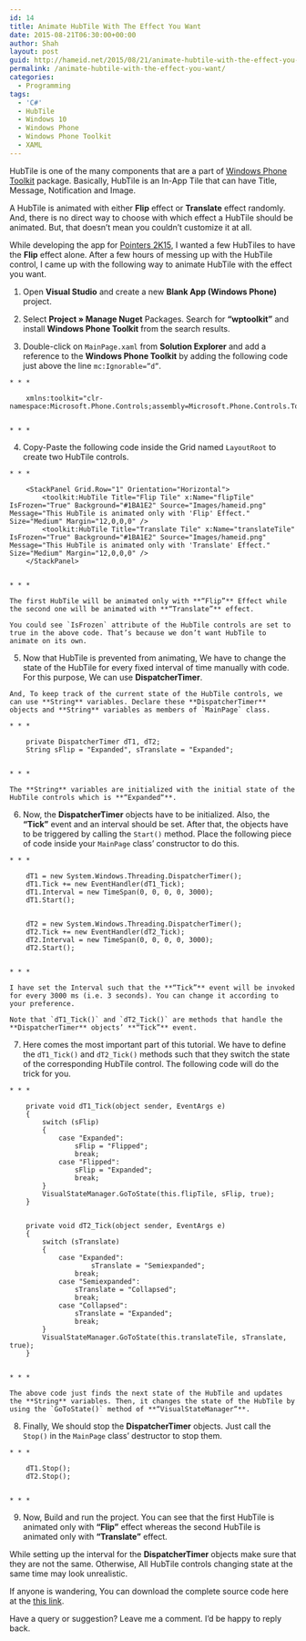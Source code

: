 ```yaml
---
id: 14
title: Animate HubTile With The Effect You Want
date: 2015-08-21T06:30:00+00:00
author: Shah
layout: post
guid: http://hameid.net/2015/08/21/animate-hubtile-with-the-effect-you-want/
permalink: /animate-hubtile-with-the-effect-you-want/
categories:
  - Programming
tags:
  - 'C#'
  - HubTile
  - Windows 10
  - Windows Phone
  - Windows Phone Toolkit
  - XAML
---
```

HubTile is one of the many components that are a part of [Windows Phone Toolkit](https://phone.codeplex.com/) package. Basically, HubTile is an In-App Tile that can have Title, Message, Notification and Image.

A HubTile is animated with either **Flip** effect or **Translate** effect randomly. And, there is no direct way to choose with which effect a HubTile should be animated. But, that doesn’t mean you couldn’t customize it at all.

While developing the app for [Pointers 2K15](/tag/pointers-2k15/), I wanted a few HubTiles to have the **Flip** effect alone. After a few hours of messing up with the HubTile control, I came up with the following way to animate HubTile with the effect you want.

  1. Open **Visual Studio** and create a new **Blank App (Windows Phone)** project.

  2. Select **Project » Manage Nuget** Packages. Search for **“wptoolkit”** and install **Windows Phone Toolkit** from the search results.

  3. Double-click on `MainPage.xaml` from **Solution Explorer** and add a reference to the **Windows Phone Toolkit** by adding the following code just above the line `mc:Ignorable=”d”`.
    
    * * *
    
        xmlns:toolkit="clr-namespace:Microsoft.Phone.Controls;assembly=Microsoft.Phone.Controls.Toolkit"
        
    
    * * *

  4. Copy-Paste the following code inside the Grid named `LayoutRoot` to create two HubTile controls.
    
    * * *
    
        <StackPanel Grid.Row="1" Orientation="Horizontal">
            <toolkit:HubTile Title="Flip Tile" x:Name="flipTile" IsFrozen="True" Background="#1BA1E2" Source="Images/hameid.png" Message="This HubTile is animated only with 'Flip' Effect." Size="Medium" Margin="12,0,0,0" />
            <toolkit:HubTile Title="Translate Tile" x:Name="translateTile" IsFrozen="True" Background="#1BA1E2" Source="Images/hameid.png" Message="This HubTile is animated only with 'Translate' Effect." Size="Medium" Margin="12,0,0,0" />
        </StackPanel>
        
    
    * * *
    
    The first HubTile will be animated only with **“Flip”** Effect while the second one will be animated with **“Translate”** effect.
    
    You could see `IsFrozen` attribute of the HubTile controls are set to true in the above code. That’s because we don’t want HubTile to animate on its own.

  5. Now that HubTile is prevented from animating, We have to change the state of the HubTile for every fixed interval of time manually with code. For this purpose, We can use **DispatcherTimer**.
    
    And, To keep track of the current state of the HubTile controls, we can use **String** variables. Declare these **DispatcherTimer** objects and **String** variables as members of `MainPage` class.
    
    * * *
    
        private DispatcherTimer dT1, dT2;
        String sFlip = "Expanded", sTranslate = "Expanded";
        
    
    * * *
    
    The **String** variables are initialized with the initial state of the HubTile controls which is **“Expanded“**.

  6. Now, the **DispatcherTimer** objects have to be initialized. Also, the **“Tick”** event and an interval should be set. After that, the objects have to be triggered by calling the `Start()` method. Place the following piece of code inside your `MainPage` class’ constructor to do this.
    
    * * *
    
        dT1 = new System.Windows.Threading.DispatcherTimer();
        dT1.Tick += new EventHandler(dT1_Tick);
        dT1.Interval = new TimeSpan(0, 0, 0, 0, 3000);
        dT1.Start();
        
        
        dT2 = new System.Windows.Threading.DispatcherTimer();
        dT2.Tick += new EventHandler(dT2_Tick);
        dT2.Interval = new TimeSpan(0, 0, 0, 0, 3000);
        dT2.Start();
        
    
    * * *
    
    I have set the Interval such that the **“Tick”** event will be invoked for every 3000 ms (i.e. 3 seconds). You can change it according to your preference.
    
    Note that `dT1_Tick()` and `dT2_Tick()` are methods that handle the **DispatcherTimer** objects’ **“Tick”** event.

  7. Here comes the most important part of this tutorial. We have to define the `dT1_Tick()` and `dT2_Tick()` methods such that they switch the state of the corresponding HubTile control. The following code will do the trick for you.
    
    * * *
    
        private void dT1_Tick(object sender, EventArgs e)
        {
            switch (sFlip)
            {
                case "Expanded":
                    sFlip = "Flipped";
                    break;
                case "Flipped":
                    sFlip = "Expanded";
                    break;
            }
            VisualStateManager.GoToState(this.flipTile, sFlip, true);
        }
        
        
        private void dT2_Tick(object sender, EventArgs e)
        {
            switch (sTranslate)
            {
                case "Expanded":
                        sTranslate = "Semiexpanded";
                    break;
                case "Semiexpanded":
                    sTranslate = "Collapsed";
                    break;
                case "Collapsed":
                    sTranslate = "Expanded";
                    break;
            }   
            VisualStateManager.GoToState(this.translateTile, sTranslate, true);
        }
        
    
    * * *
    
    The above code just finds the next state of the HubTile and updates the **String** variables. Then, it changes the state of the HubTile by using the `GoToState()` method of **“VisualStateManager“**.

  8. Finally, We should stop the **DispatcherTimer** objects. Just call the `Stop()` in the `MainPage` class’ destructor to stop them.
    
    * * *
    
        dT1.Stop();
        dT2.Stop();
        
    
    * * *

  9. Now, Build and run the project. You can see that the first HubTile is animated only with **“Flip”** effect whereas the second HubTile is animated only with **“Translate”** effect.

While setting up the interval for the **DispatcherTimer** objects make sure that they are not the same. Otherwise, All HubTile controls changing state at the same time may look unrealistic.

If anyone is wandering, You can download the complete source code here at the [this link](https://adf.ly/1N5N0K).

Have a query or suggestion? Leave me a comment. I’d be happy to reply back.